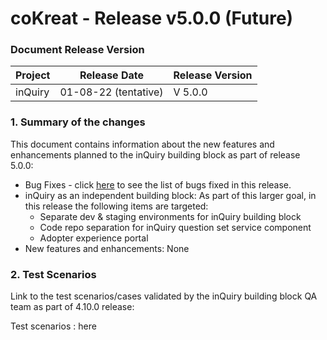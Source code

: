 # coKreat - Release v5.0.0 (Future)

### Document Release Version

| Project | Release Date         | Release Version |
| ------- | -------------------- | --------------- |
| inQuiry | 01-08-22 (tentative) | V 5.0.0         |

### **1. Summary of the changes**&#x20;

This document contains information about the new features and enhancements planned to the inQuiry building block as part of release 5.0.0:

* Bug Fixes - click [here](https://project-sunbird.atlassian.net/issues/?filter=12540) to see the list of bugs fixed in this release.
* inQuiry as an independent building block: As part of this larger goal, in this release the following items are targeted:
  * Separate dev & staging environments for inQuiry building block
  * Code repo separation for inQuiry question set service component
  * Adopter experience portal&#x20;
* New features and enhancements: None

### 2. Test Scenarios

Link to the test scenarios/cases validated by the inQuiry building block QA team as part of 4.10.0 release:&#x20;

Test scenarios : here
